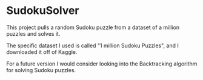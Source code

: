 # SudokuSolver

This project pulls a random Sudoku puzzle from a dataset of a million puzzles and solves it. 

The specific dataset I used is called "1 million Sudoku Puzzles", and I downloaded it off of Kaggle.

For a future version I would consider looking into the Backtracking algorithm for solving Sudoku puzzles.
